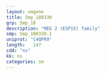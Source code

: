 ```yaml
---
layout: smgene
title: Smp_180330
grp: Smp_18
description: "MEG 2 (ESP15) family"
smp: Smp_180330.1
uniprot: "C4QPR9"
length:   147
cdd: "ns"
kk: ns
categories: sm
---
```

